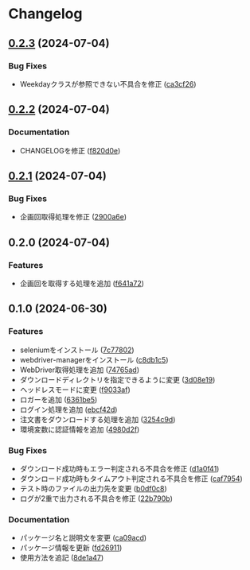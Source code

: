 # Changelog

## [0.2.3](https://github.com/ryohidaka/coop-kobe-downloader/compare/v0.2.2...v0.2.3) (2024-07-04)


### Bug Fixes

* Weekdayクラスが参照できない不具合を修正 ([ca3cf26](https://github.com/ryohidaka/coop-kobe-downloader/commit/ca3cf26d3e4e4651398d722a4da8dd3a985ad500))

## [0.2.2](https://github.com/ryohidaka/coop-kobe-downloader/compare/v0.2.1...v0.2.2) (2024-07-04)


### Documentation

* CHANGELOGを修正 ([f820d0e](https://github.com/ryohidaka/coop-kobe-downloader/commit/f820d0ec165545a4ac9afda21956dde6b2c79e75))

## [0.2.1](https://github.com/ryohidaka/coop-kobe-downloader/compare/v0.2.0...v0.2.1) (2024-07-04)


### Bug Fixes

* 企画回取得処理を修正 ([2900a6e](https://github.com/ryohidaka/coop-kobe-downloader/commit/2900a6ec01ad6fed2180f1042ac894a088e0a94a))


## 0.2.0 (2024-07-04)


### Features

* 企画回を取得する処理を追加 ([f641a72](https://github.com/ryohidaka/coop-kobe-downloader/commit/f641a72f03118b1f4e2a9dff292eeefb4caa38f3))


## 0.1.0 (2024-06-30)


### Features

* seleniumをインストール ([7c77802](https://github.com/ryohidaka/coop-kobe-downloader/commit/7c77802176e5e9143fe8bc24d9a4aac171187880))
* webdriver-managerをインストール ([c8db1c5](https://github.com/ryohidaka/coop-kobe-downloader/commit/c8db1c5b1db93791ff3da7494259128e404caf54))
* WebDriver取得処理を追加 ([74765ad](https://github.com/ryohidaka/coop-kobe-downloader/commit/74765adc67c0b3e81d5db9c25da9a323b65662da))
* ダウンロードディレクトリを指定できるように変更 ([3d08e19](https://github.com/ryohidaka/coop-kobe-downloader/commit/3d08e1966e6ce72bb06ec9780d530c572fe9059c))
* ヘッドレスモードに変更 ([f9033af](https://github.com/ryohidaka/coop-kobe-downloader/commit/f9033af893b3860cf4a233e0db25753776ddb391))
* ロガーを追加 ([6361be5](https://github.com/ryohidaka/coop-kobe-downloader/commit/6361be56cc7e08e0bf11add2b822ba64d18a0d66))
* ログイン処理を追加 ([ebcf42d](https://github.com/ryohidaka/coop-kobe-downloader/commit/ebcf42d6201a4d5495c8fdc863fc80266a6ba4b9))
* 注文書をダウンロードする処理を追加 ([3254c9d](https://github.com/ryohidaka/coop-kobe-downloader/commit/3254c9da02ac223db58082b524996e5969c7048b))
* 環境変数に認証情報を追加 ([4980d2f](https://github.com/ryohidaka/coop-kobe-downloader/commit/4980d2f2e4bce9210afb07d3855b4b0532138c2c))


### Bug Fixes

* ダウンロード成功時もエラー判定される不具合を修正 ([d1a0f41](https://github.com/ryohidaka/coop-kobe-downloader/commit/d1a0f412f2877dcba1c7ca366c44f088c3bc1e66))
* ダウンロード成功時もタイムアウト判定される不具合を修正 ([caf7954](https://github.com/ryohidaka/coop-kobe-downloader/commit/caf7954592c77510e7fc7d648d75ae97be88f225))
* テスト時のファイルの出力先を変更 ([b0df0c8](https://github.com/ryohidaka/coop-kobe-downloader/commit/b0df0c8baad3c5ba0d36533d7203b2f9926a6641))
* ログが2重で出力される不具合を修正 ([22b790b](https://github.com/ryohidaka/coop-kobe-downloader/commit/22b790b38d73dbb0be09fd82f468528b77a5fbb9))


### Documentation

* パッケージ名と説明文を変更 ([ca09acd](https://github.com/ryohidaka/coop-kobe-downloader/commit/ca09acd45f50518659b751244c03aa883d3d7675))
* パッケージ情報を更新 ([fd26911](https://github.com/ryohidaka/coop-kobe-downloader/commit/fd269116eef626c7875f179ffe2caf5cd5644bc1))
* 使用方法を追記 ([8de1a47](https://github.com/ryohidaka/coop-kobe-downloader/commit/8de1a478be5cdbc483382b7f6073957d6b6ab022))
